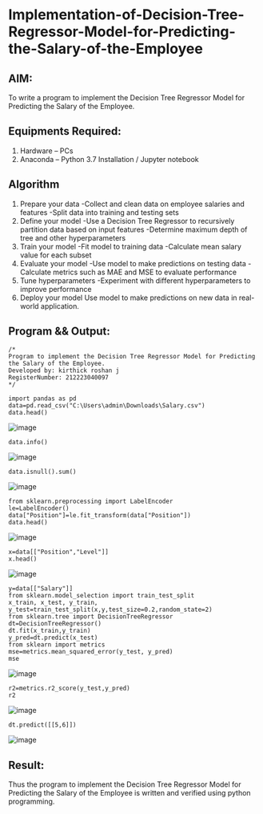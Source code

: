 # Implementation-of-Decision-Tree-Regressor-Model-for-Predicting-the-Salary-of-the-Employee

## AIM:
To write a program to implement the Decision Tree Regressor Model for Predicting the Salary of the Employee.

## Equipments Required:
1. Hardware – PCs
2. Anaconda – Python 3.7 Installation / Jupyter notebook

## Algorithm
1. Prepare your data -Collect and clean data on employee salaries and features -Split data into training and testing sets
2. Define your model -Use a Decision Tree Regressor to recursively partition data based on input features -Determine maximum depth of tree and other hyperparameters
3. Train your model -Fit model to training data -Calculate mean salary value for each subset
4. Evaluate your model -Use model to make predictions on testing data -Calculate metrics such as MAE and MSE to evaluate performance
5. Tune hyperparameters -Experiment with different hyperparameters to improve performance
6. Deploy your model Use model to make predictions on new data in real-world application.

## Program && Output:
```
/*
Program to implement the Decision Tree Regressor Model for Predicting the Salary of the Employee.
Developed by: kirthick roshan j
RegisterNumber: 212223040097
*/
```
```
import pandas as pd
data=pd.read_csv("C:\Users\admin\Downloads\Salary.csv")
data.head()
```
![image](https://github.com/user-attachments/assets/8736c4ba-ac49-4601-ae61-0e582455b62c)

```
data.info()
```
![image](https://github.com/user-attachments/assets/04831b1d-9106-409f-9d84-b56e63b80a95)

```
data.isnull().sum()
```
![image](https://github.com/user-attachments/assets/bf7264aa-a66b-4aa5-83ab-77a5db206ea8)

```
from sklearn.preprocessing import LabelEncoder
le=LabelEncoder()
data["Position"]=le.fit_transform(data["Position"])
data.head()
```
![image](https://github.com/user-attachments/assets/dfcb15f1-bd85-4990-9a0a-8847eefbc716)

```
x=data[["Position","Level"]]
x.head()
```
![image](https://github.com/user-attachments/assets/86b328cd-117f-44c0-8085-fc816e65c8d0)

```
y=data[["Salary"]]
from sklearn.model_selection import train_test_split
x_train, x_test, y_train, y_test=train_test_split(x,y,test_size=0.2,random_state=2)
from sklearn.tree import DecisionTreeRegressor
dt=DecisionTreeRegressor()
dt.fit(x_train,y_train)
y_pred=dt.predict(x_test)
from sklearn import metrics
mse=metrics.mean_squared_error(y_test, y_pred)
mse
```

![image](https://github.com/user-attachments/assets/6fd88a12-07db-4f7b-a747-c2dc21dc7259)

```
r2=metrics.r2_score(y_test,y_pred)
r2
```

![image](https://github.com/user-attachments/assets/953d8c92-c4bb-4e72-b586-42723ef4c4ae)

```
dt.predict([[5,6]])
```

![image](https://github.com/user-attachments/assets/6672cc2f-1f76-4a84-ab56-0b78a1e4aeba)

## Result:
Thus the program to implement the Decision Tree Regressor Model for Predicting the Salary of the Employee is written and verified using python programming.
